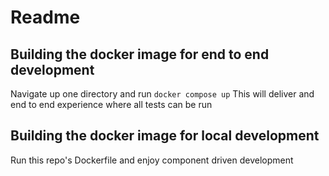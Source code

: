 # Readme

## Building the docker image for end to end development

Navigate up one directory and run `docker compose up`
This will deliver and end to end experience where all tests can be run

## Building the docker image for local development

Run this repo's Dockerfile and enjoy component driven development
